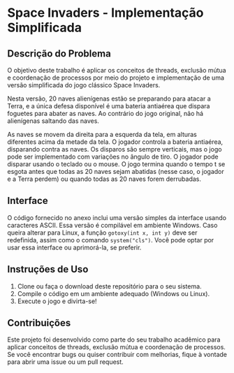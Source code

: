 # Space Invaders - Implementação Simplificada

## Descrição do Problema

O objetivo deste trabalho é aplicar os conceitos de threads, exclusão mútua e coordenação de processos por meio do projeto e implementação de uma versão simplificada do jogo clássico Space Invaders.

Nesta versão, 20 naves alienígenas estão se preparando para atacar a Terra, e a única defesa disponível é uma bateria antiaérea que dispara foguetes para abater as naves. Ao contrário do jogo original, não há alienígenas saltando das naves.

As naves se movem da direita para a esquerda da tela, em alturas diferentes acima da metade da tela. O jogador controla a bateria antiaérea, disparando contra as naves. Os disparos são sempre verticais, mas o jogo pode ser implementado com variações no ângulo de tiro. O jogador pode disparar usando o teclado ou o mouse. O jogo termina quando o tempo t se esgota antes que todas as 20 naves sejam abatidas (nesse caso, o jogador e a Terra perdem) ou quando todas as 20 naves forem derrubadas.

## Interface

O código fornecido no anexo inclui uma versão simples da interface usando caracteres ASCII. Essa versão é compilável em ambiente Windows. Caso queira alterar para Linux, a função `gotoxy(int x, int y)` deve ser redefinida, assim como o comando `system("cls")`. Você pode optar por usar essa interface ou aprimorá-la, se preferir.

## Instruções de Uso

1. Clone ou faça o download deste repositório para o seu sistema.
2. Compile o código em um ambiente adequado (Windows ou Linux).
3. Execute o jogo e divirta-se!

## Contribuições

Este projeto foi desenvolvido como parte do seu trabalho acadêmico para aplicar conceitos de threads, exclusão mútua e coordenação de processos. Se você encontrar bugs ou quiser contribuir com melhorias, fique à vontade para abrir uma issue ou um pull request.
